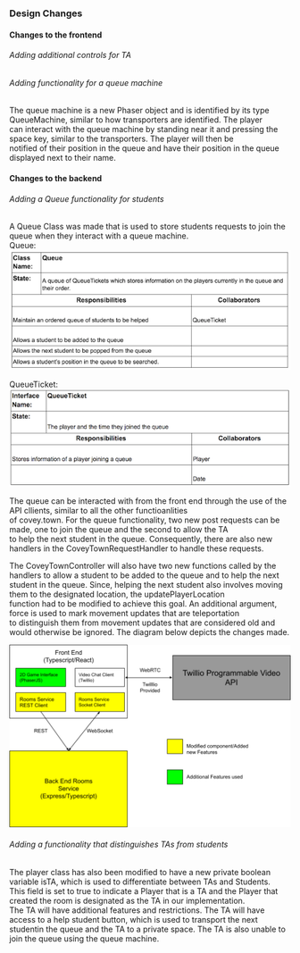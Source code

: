 ### Design Changes     

#### Changes to the frontend    
###### Adding additional controls for TA

###### Adding functionality for a queue machine
The queue machine is a new Phaser object and is identified by its type QueueMachine, similar to how transporters are identified. The player     
can interact with the queue machine by standing near it and pressing the space key, similar to the transporters. The player will then be     
notified of their position in the queue and have their position in the queue displayed next to their name.

#### Changes to the backend   
###### Adding a Queue functionality for students
A Queue Class was made that is used to store students requests to join the queue when they interact with a queue machine.     
Queue:      
![alt text](https://github.com/willstenzel/covey.town/blob/master/docs/CRCCards/QueueCRC.png)

QueueTicket:        
![alt text](https://github.com/willstenzel/covey.town/blob/master/docs/CRCCards/QueueTicketCRC.png)

The queue can be interacted with from the front end through the use of the API cllients, similar to all the other functioanlities  
of covey.town. For the queue functionality, two new post requests can be made, one to join the queue and the second to allow the TA    
to help the next student in the queue. Consequently, there are also new handlers in the CoveyTownRequestHandler to handle these requests.  

The CoveyTownController will also have two new functions called by the handlers to allow a student to be added to the queue and to help the 
next student in the queue. Since, helping the next student also involves moving them to the designated location, the updatePlayerLocation      
function had to be modified to achieve this goal. An additional argument, force is used to mark movement updates that are teleportation    
to distinguish them from movement updates that are considered old and would otherwise be ignored. The diagram below depicts the changes made.     

![alt text](https://github.com/willstenzel/covey.town/blob/master/docs/office-hours-architecture.png)

###### Adding a functionality that distinguishes TAs from students
The player class has also been modified to have a new private boolean variable isTA, which is used to differentiate between TAs and Students.    
This field is set to true to indicate a Player that is a TA and the Player that created the room is designated as the TA in our implementation.  
The TA will have additional features and restrictions. The TA will have access to a help student button, which is used to transport the next    
studentin the queue and the TA to a private space. The TA is also unable to join the queue using the queue machine.

